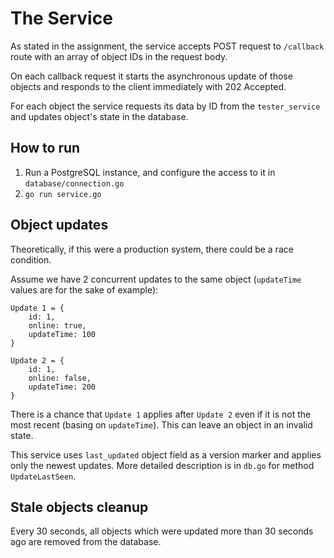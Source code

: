 # The Service
As stated in the assignment, the service accepts POST request to `/callback` route with an array of object IDs in the request body.

On each callback request it starts the asynchronous update of those objects and responds to the client immediately with 202 Accepted.

For each object the service requests its data by ID from the `tester_service` and updates object's state in the database.

## How to run
1. Run a PostgreSQL instance, and configure the access to it in `database/connection.go`
2. `go run service.go`

## Object updates
Theoretically, if this were a production system, there could be a race condition.

Assume we have 2 concurrent updates to the same object (`updateTime` values are for the sake of example):
```
Update 1 = {
    id: 1,
    online: true,
    updateTime: 100
}

Update 2 = {
    id: 1,
    online: false,
    updateTime: 200
}
```

There is a chance that `Update 1` applies after `Update 2` even if it is not the most recent (basing on `updateTime`).
This can leave an object in an invalid state.

This service uses `last_updated` object field as a version marker and applies only the newest updates.
More detailed description is in `db.go` for method `UpdateLastSeen`.

## Stale objects cleanup
Every 30 seconds, all objects which were updated more than 30 seconds ago are removed from the database.
